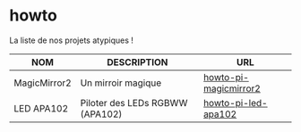 # howto
La liste de nos projets atypiques !

NOM | DESCRIPTION | URL
----|-------------|-----
MagicMirror2 | Un mirroir magique | [howto-pi-magicmirror2]()
LED APA102 | Piloter des LEDs RGBWW (APA102) | [howto-pi-led-apa102]()

